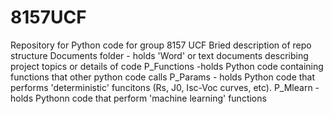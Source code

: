 # 8157UCF
Repository for Python code for group 8157 UCF
Bried description of repo structure
  Documents folder - holds 'Word' or text documents describing project topics or details of code
  P_Functions -holds Python code containing functions that other python code calls
  P_Params - holds Python code that performs 'deterministic' funcitons (Rs, J0, Isc-Voc curves, etc).
  P_Mlearn - holds Pythonn code that perform 'machine learning' functions
